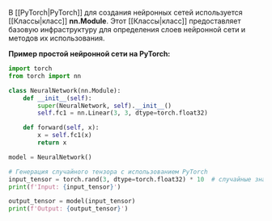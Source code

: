 В [[PyTorch|PyTorch]] для создания нейронных сетей используется [[Классы|класс]] **nn.Module**. Этот [[Классы|класс]] предоставляет базовую инфраструктуру для определения слоев нейронной сети и методов их использования.

**Пример простой нейронной сети на PyTorch:**

```Python
import torch
from torch import nn

class NeuralNetwork(nn.Module):
    def __init__(self):
        super(NeuralNetwork, self).__init__()
        self.fc1 = nn.Linear(3, 3, dtype=torch.float32)

    def forward(self, x):
        x = self.fc1(x)
        return x

model = NeuralNetwork()

# Генерация случайного тензора с использованием PyTorch
input_tensor = torch.rand(3, dtype=torch.float32) * 10  # случайные значения от 0 до 10
print(f'Input: {input_tensor}')

output_tensor = model(input_tensor)
print(f'Output: {output_tensor}')
```




